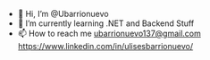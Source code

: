 - 👋 Hi, I’m @Ubarrionuevo
- 🌱 I’m currently learning .NET and Backend Stuff
- 📫 How to reach me ubarrionuevo137@gmail.com
https://www.linkedin.com/in/ulisesbarrionuevo/
<!---
Ubarrionuevo/Ubarrionuevo is a ✨ special ✨ repository because its `README.md` (this file) appears on your GitHub profile.
You can click the Preview link to take a look at your changes.
--->
